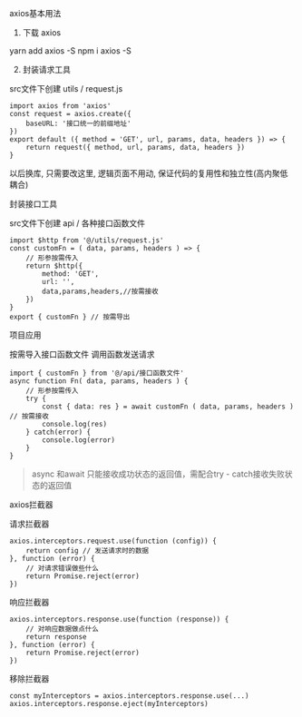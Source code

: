 axios基本用法

1. 下载 axios

yarn add axios -S
npm i axios -S

2. 封装请求工具

src文件下创建 utils / request.js

```
import axios from 'axios'
const request = axios.create({
	baseURL: '接口统一的前缀地址'
})
export default ({ method = 'GET', url, params, data, headers }) => {
	return request({ method, url, params, data, headers })
}
```

以后换库, 只需要改这里, 逻辑页面不用动, 保证代码的复用性和独立性(高内聚低耦合)

封装接口工具

src文件下创建 api / 各种接口函数文件

```
import $http from '@/utils/request.js'
const customFn = ( data, params, headers ) => {
	// 形参按需传入
	return $http({
		method: 'GET',
		url: '',
		data,params,headers,//按需接收
	})
}
export { customFn } // 按需导出
```

项目应用

按需导入接口函数文件
调用函数发送请求

```
import { customFn } from '@/api/接口函数文件'
async function Fn( data, params, headers ) {
	// 形参按需传入
	try {
		const { data: res } = await customFn ( data, params, headers ) // 按需接收
		console.log(res)
	} catch(error) {
		console.log(error)
	}
}
```

> async 和await 只能接收成功状态的返回值，需配合try - catch接收失败状态的返回值

axios拦截器

请求拦截器

```
axios.interceptors.request.use(function (config)) {
	return config // 发送请求时的数据
}, function (error) {
	// 对请求错误做些什么
	return Promise.reject(error)
})
```

响应拦截器

```
axios.interceptors.response.use(function (response)) {
	// 对响应数据做点什么
	return response
}, function (error) {
	return Promise.reject(error)
})
```

移除拦截器

```
const myInterceptors = axios.interceptors.response.use(...)
axios.interceptors.response.eject(myInterceptors)
```
